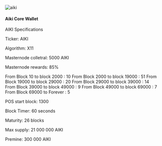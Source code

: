 ![aiki](https://github.com/aikidev/polis/Aiki/master/src/qt/res/icons/bitcoin.png "Aiki")
#### Aiki Core Wallet




AIKI Specifications


Ticker: AIKI

Algorithm: X11

Masternode colletral: 5000 AIKI

Masternode rewards: 85%

From Block 10  to block 2000 : 10
From Block 2000 to block 19000 : 51
From Block 19000 to block 29000 : 20
From Block 29000 to block 39000 : 14
From Block 39000 to block 49000 : 9
From Block 49000 to block 69000 : 7
From Block 69000 to Forever : 5

POS start block: 1300

Block Timer: 60 seconds

Maturity: 26 blocks

Max supply: 21 000 000 AIKI

Premine: 300 000 AIKI
